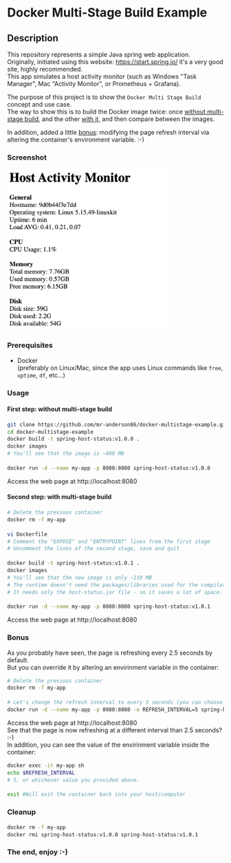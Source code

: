 # Docker Multi-Stage Build Example

## Description

This repository represents a simple Java spring web application.  
Originally, initiated using this website: https://start.spring.io/ it's a very good site, highly recommended.  
This app simulates a host activity monitor (such as Windows "Task Manager", Mac "Activity Monitor", or Prometheus + Grafana).  
  
The purpose of this project is to show the `Docker Multi Stage Build` concept and use case.  
The way to show this is to build the Docker image twice: once [without multi-stage build](#first-step-without-multi-stage-build), and the other [with it](#second-step-with-multi-stage-build), and then compare between the images.  
  
In addition, added a little [bonus](#bonus): modifying the page refresh interval via altering the container's environment variable. :-)

### Screenshot
<img src="screenshot.png" alt="screenshot" width="375" height="375">

### Prerequisites
* Docker  
(preferably on Linux/Mac, since the app uses Linux commands like `free`, `uptime`, `df`, etc...)  

### Usage
#### First step: without multi-stage build
```bash
git clone https://github.com/mr-anderson86/docker-multistage-example.git
cd docker-multistage-example
docker build -t spring-host-status:v1.0.0 .
docker images
# You'll see that the image is ~400 MB

docker run -d --name my-app -p 8080:8080 spring-host-status:v1.0.0
```
Access the web page at http://localhost:8080

#### Second step: with multi-stage build
```bash
# Delete the previous container
docker rm -f my-app

vi Dockerfile
# Comment the "EXPOSE" and "ENTRYPOINT" lines from the first stage
# Uncomment the lines of the second stage, save and quit

docker build -t spring-host-status:v1.0.1 .
docker images
# You'll see that the new image is only ~110 MB
# The runtime doesn't need the packages/libraries used for the compilation stage
# It needs only the host-status.jar file - so it saves a lot of space.

docker run -d --name my-app -p 8080:8080 spring-host-status:v1.0.1
```
Access the web page at http://localhost:8080  

### Bonus
As you probably have seen, the page is refreshing every 2.5 seconds by default.  
But you can override it by altering an envirinment variable in the container:
```bash
# Delete the previous container
docker rm -f my-app

# Let's change the refresh interval to every 5 seconds (you can choose your own nuber if you wish)
docker run -d --name my-app -p 8080:8080 -e REFRESH_INTERVAL=5 spring-host-status:v1.0.1
```
Access the web page at http://localhost:8080  
See that the page is now refreshing at a different interval than 2.5 seconds? :-)  
In addition, you can see the value of the envirinment variable inside the container:
```bash
docker exec -it my-app sh
echo $REFRESH_INTERVAL
# 5, or whichever value you provided above.

exit #Will exit the container back into your host/computer
```

### Cleanup
```bash
docker rm -f my-app
docker rmi spring-host-status:v1.0.0 spring-host-status:v1.0.1
```

### The end, enjoy :-)